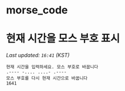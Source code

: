 # morse_code
# 현재 시간을 모스 부호 표시
<!-- MORSE_TIME_START -->
_Last updated: `16:41` (KST)_

```
현재 시간을 입력하세요. 모스 부호로 바꿉니다
.---- -.... ....- .----
모스 부호를 다시 현재 시간으로 바꿉니다
1641
```
<!-- MORSE_TIME_END -->
